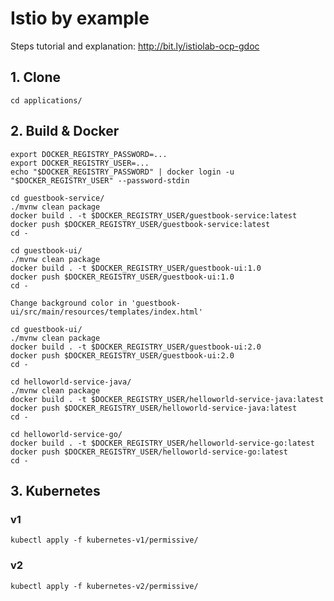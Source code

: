 
# Istio by example

Steps tutorial and explanation: http://bit.ly/istiolab-ocp-gdoc


## 1. Clone
```
cd applications/
```

## 2. Build & Docker
```
export DOCKER_REGISTRY_PASSWORD=...
export DOCKER_REGISTRY_USER=...
echo "$DOCKER_REGISTRY_PASSWORD" | docker login -u "$DOCKER_REGISTRY_USER" --password-stdin
```
```
cd guestbook-service/
./mvnw clean package
docker build . -t $DOCKER_REGISTRY_USER/guestbook-service:latest
docker push $DOCKER_REGISTRY_USER/guestbook-service:latest
cd -
```
```
cd guestbook-ui/
./mvnw clean package
docker build . -t $DOCKER_REGISTRY_USER/guestbook-ui:1.0
docker push $DOCKER_REGISTRY_USER/guestbook-ui:1.0
cd -
```
`Change background color in 'guestbook-ui/src/main/resources/templates/index.html'`
```
cd guestbook-ui/
./mvnw clean package
docker build . -t $DOCKER_REGISTRY_USER/guestbook-ui:2.0
docker push $DOCKER_REGISTRY_USER/guestbook-ui:2.0
cd -
```
```
cd helloworld-service-java/
./mvnw clean package
docker build . -t $DOCKER_REGISTRY_USER/helloworld-service-java:latest
docker push $DOCKER_REGISTRY_USER/helloworld-service-java:latest
cd -
```
```
cd helloworld-service-go/
docker build . -t $DOCKER_REGISTRY_USER/helloworld-service-go:latest
docker push $DOCKER_REGISTRY_USER/helloworld-service-go:latest
cd -
```

## 3. Kubernetes
### v1
```
kubectl apply -f kubernetes-v1/permissive/
```
### v2
```
kubectl apply -f kubernetes-v2/permissive/
```
